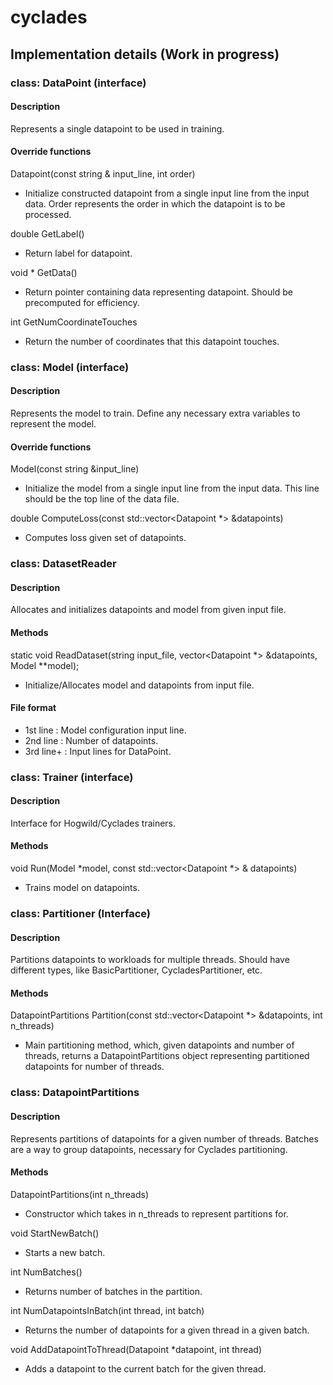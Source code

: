# cyclades

## Implementation details (Work in progress)
### class: DataPoint (interface)
#### Description
Represents a single datapoint to be used in training.
#### Override functions
Datapoint(const string & input_line, int order)
- Initialize constructed datapoint from a single input line from the input data. Order represents
  the order in which the datapoint is to be processed.

double GetLabel()
- Return label for datapoint.

void * GetData()
- Return pointer containing data representing datapoint. Should be precomputed for efficiency.

int GetNumCoordinateTouches
- Return the number of coordinates that this datapoint touches.

### class: Model (interface)
#### Description
Represents the model to train. Define any necessary extra variables to represent the model.
#### Override functions
Model(const string &input_line)
- Initialize the model from a single input line from the input data. This line should be the top line of the data file.

double ComputeLoss(const std::vector<Datapoint *> &datapoints)
- Computes loss given set of datapoints.

### class: DatasetReader
#### Description
Allocates and initializes datapoints and model from given input file.
#### Methods
static void ReadDataset(string input_file, vector<Datapoint *> &datapoints, Model **model);
- Initialize/Allocates model and datapoints from input file.

#### File format
- 1st line : Model configuration input line.
- 2nd line : Number of datapoints.
- 3rd line+ : Input lines for DataPoint.

### class: Trainer (interface)
#### Description
Interface for Hogwild/Cyclades trainers.
#### Methods
void Run(Model *model, const std::vector<Datapoint *> & datapoints)
- Trains model on datapoints.

### class: Partitioner (Interface)
#### Description
Partitions datapoints to workloads for multiple threads. Should have different types, like
BasicPartitioner, CycladesPartitioner, etc.
#### Methods
DatapointPartitions Partition(const std::vector<Datapoint *> &datapoints, int n_threads)
- Main partitioning method, which, given datapoints and number of threads,
  returns a DatapointPartitions object representing partitioned datapoints for number of threads.

### class: DatapointPartitions
#### Description
Represents partitions of datapoints for a given number of threads.
Batches are a way to group datapoints, necessary for Cyclades partitioning.
#### Methods
DatapointPartitions(int n_threads)
- Constructor which takes in n_threads to represent partitions for.

void StartNewBatch()
- Starts a new batch.

int NumBatches()
- Returns number of batches in the partition.

int NumDatapointsInBatch(int thread, int batch)
- Returns the number of datapoints for a given thread in a given batch.

void AddDatapointToThread(Datapoint *datapoint, int thread)
- Adds a datapoint to the current batch for the given thread.
